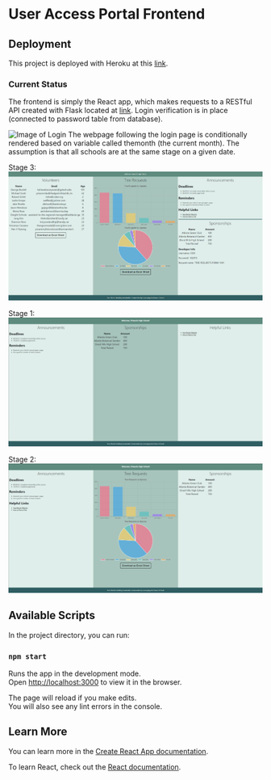 # User Access Portal Frontend

## Deployment
This project is deployed with Heroku at this [link](https://access-portal-frontend.herokuapp.com/).

### Current Status
The frontend is simply the React app, which makes requests to a RESTful API created with Flask located at [link](http://portalbackend-env.eba-gwppy2gw.us-east-2.elasticbeanstalk.com/).
Login verification is in place (connected to password table from database).

![Image of Login](/public/login.png)
The webpage following the login page is conditionally rendered based on variable called themonth (the current month).
The assumption is that all schools are at the same stage on a given date.

Stage 3:
![Image of Dashboard](/public/dashboard.png)

Stage 1:
![Image of StageOne](/public/stageone.png)

Stage 2:
![Image of StageTwo](/public/stagetwo.png)

## Available Scripts

In the project directory, you can run:

### `npm start`

Runs the app in the development mode.\
Open [http://localhost:3000](http://localhost:3000) to view it in the browser.

The page will reload if you make edits.\
You will also see any lint errors in the console.

## Learn More

You can learn more in the [Create React App documentation](https://facebook.github.io/create-react-app/docs/getting-started).

To learn React, check out the [React documentation](https://reactjs.org/).